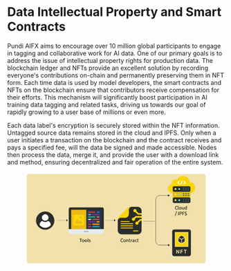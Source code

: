 # Data Intellectual Property and Smart Contracts

Pundi AIFX aims to encourage over 10 million global participants to engage in tagging and collaborative work for AI data. One of our primary goals is to address the issue of intellectual property rights for production data. The blockchain ledger and NFTs provide an excellent solution by recording everyone's contributions on-chain and permanently preserving them in NFT form. Each time data is used by model developers, the smart contracts and NFTs on the blockchain ensure that contributors receive compensation for their efforts. This mechanism will significantly boost participation in AI training data tagging and related tasks, driving us towards our goal of rapidly growing to a user base of millions or even more.

Each data label's encryption is securely stored within the NFT information. Untagged source data remains stored in the cloud and IPFS. Only when a user initiates a transaction on the blockchain and the contract receives and pays a specified fee, will the data be signed and made accessible. Nodes then process the data, merge it, and provide the user with a download link and method, ensuring decentralized and fair operation of the entire system.

<figure><img src="../.gitbook/assets/D1-03.png" alt=""><figcaption></figcaption></figure>

